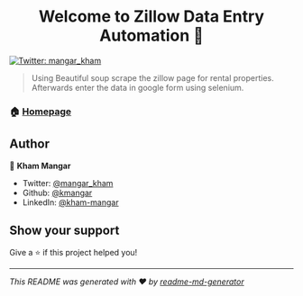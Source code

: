 <h1 align="center">Welcome to Zillow Data Entry Automation 👋</h1>
<p>
  <a href="https://twitter.com/mangar_kham" target="_blank">
    <img alt="Twitter: mangar_kham" src="https://img.shields.io/twitter/follow/mangar\_kham.svg?style=social" />
  </a>
</p>

> Using Beautiful soup scrape the zillow page for rental properties. Afterwards enter the data in google form using selenium. 

### 🏠 [Homepage](www.github.com/kmangar/DataEntry)

## Author

👤 **Kham Mangar**

* Twitter: [@mangar\_kham](https://twitter.com/mangar\_kham)
* Github: [@kmangar](https://github.com/kmangar)
* LinkedIn: [@kham-mangar](https://linkedin.com/in/kham-mangar)

## Show your support

Give a ⭐️ if this project helped you!

***
_This README was generated with ❤️ by [readme-md-generator](https://github.com/kefranabg/readme-md-generator)_
